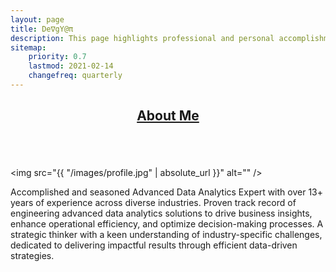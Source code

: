```yaml
---
layout: page
title: De∇gY@π
description: This page highlights professional and personal accomplishments
sitemap:
    priority: 0.7
    lastmod: 2021-02-14
    changefreq: quarterly
---
```

<header class="major">
  <h2><a href="#">About Me</a></h2>
</header>
<div style="margin-left: auto;
  margin-right: auto;"><span class="image fit"><img src="{{ "/images/devgyan-me.gif" | absolute_url }}"  alt="" /></span></div>
  
<span class="image left"><img src="{{ "/images/profile.jpg" | absolute_url }}" alt="" /></span>

Accomplished and seasoned Advanced Data Analytics Expert with over 13+ years of experience across diverse industries. Proven track record of engineering advanced data analytics solutions to drive business insights, enhance operational efficiency, and optimize decision-making processes. A strategic thinker with a keen understanding of industry-specific challenges, dedicated to delivering impactful results through efficient data-driven strategies.


